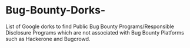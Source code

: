 # Bug-Bounty-Dorks-

List of Google dorks to find Public Bug Bounty Programs/Responsible Disclosure Programs which are not associated with Bug Bounty Platforms such as Hackerone and Bugcrowd.

